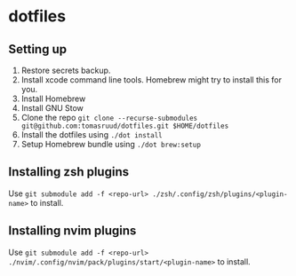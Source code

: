 # dotfiles

## Setting up

1. Restore secrets backup.
1. Install xcode command line tools. Homebrew might try to install this for you.
1. Install Homebrew
1. Install GNU Stow
1. Clone the repo `git clone --recurse-submodules git@github.com:tomasruud/dotfiles.git $HOME/dotfiles`
1. Install the dotfiles using `./dot install`
1. Setup Homebrew bundle using `./dot brew:setup`

## Installing zsh plugins
Use `git submodule add -f <repo-url> ./zsh/.config/zsh/plugins/<plugin-name>` to install.

## Installing nvim plugins
Use `git submodule add -f <repo-url> ./nvim/.config/nvim/pack/plugins/start/<plugin-name>` to install.
